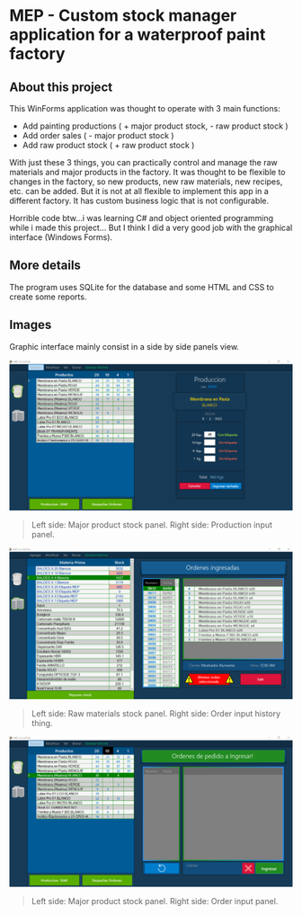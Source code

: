 # MEP - Custom stock manager application for a waterproof paint factory

## About this project
This WinForms application was thought to operate with 3 main functions:
- Add painting productions 	( + major product stock, - raw product stock )
- Add order sales 			( - major product stock )
- Add raw product stock 	( + raw product stock )

With just these 3 things, you can practically control and manage the raw materials and major products in the factory.
It was thought to be flexible to changes in the factory, so new products, new raw materials, new recipes, etc. can be added.
But it is not at all flexible to implement this app in a different factory. It has custom business logic that is not configurable.

Horrible code btw...i was learning C# and object oriented programming while i made this project...
But I think I did a very good job with the graphical interface (Windows Forms).

## More details

The program uses SQLite for the database and some HTML and CSS to create some reports.

## Images

Graphic interface mainly consist in a side by side panels view.

 ![](Mep3.0/Resources/showcase/ProductionPanel.png)
 >  Left side: Major product stock panel. Right side: Production input panel.
 
 
 ![](Mep3.0/Resources/showcase/RawProductsAndOrders.png)
 >  Left side: Raw materials stock panel. Right side: Order input history thing.
 
 
 ![](Mep3.0/Resources/showcase/OrderInputPanel.png)
 > Left side: Major product stock panel. Right side: Order input panel.
 
 
 

